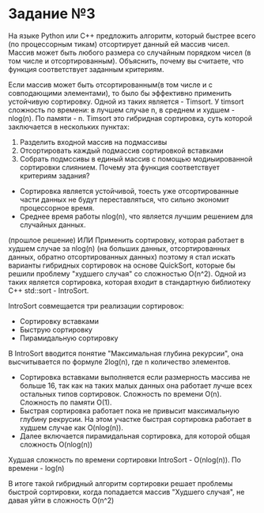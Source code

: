 # Задание №3
На языке Python или С++ предложить алгоритм, который быстрее всего (по процессорным тикам) отсортирует данный ей массив чисел. Массив может быть любого размера со случайным порядком чисел (в том числе и отсортированным). Объяснить, почему вы считаете, что функция соответствует заданным критериям.

Если массив может быть отсортированным(в том числе и с совподающими элементами), то было бы эффективно применить устойчивую сортировку. Одной из таких является - Timsort.
У timsort сложность по времени: в лучшем случае n, в среднем и худшем - nlog(n). По памяти - n. Timsort это гибридная сортировка, суть которой заключается в нескольких пунктах:
1) Разделить входной массив на подмассивы
2) Отсортировать каждый подмассив сортировкой вставками
3) Собрать подмссивы в единый массив с помощью модиыированной сортировки слиянием.
Почему эта функция соответствует критериям задания?
 - Сортировка является устойчивой, тоесть уже отсортированные части данных не будут переставляться, что сильно экономит процессорное время.
 - Среднее время работы nlog(n), что является лучшим решением для случайных данных.

(прошлое решение)
ИЛИ
Применить сортировку, которая работает в худшем случае за nlog(n) (на больших данных, отсортированных данных, обратно отсортированных данных) поэтому я стал искать варианты гибридных сортировок на основе QuickSort, которые бы решили проблему "худшего случая" со сложностью O(n^2). Одной из таких является сортировка, которая входит в стандартную библиотеку C++ std::sort - IntroSort.

IntroSort совмещается три реализации сортировок:
- Сортировку вставками
- Быструю сортировку
- Пирамидальную сортировку

В IntroSort вводится понятие "Максимальная глубина рекурсии", она высчитывается по формуле 2log(n), где n количество элементов. 

- Сортировка вставками выполняется если размерность массива не больше 16, так как на таких малых данных она работает лучше всех остальных типов сортировок. Сложность по времени O(n). Сложность по памяти O(1).
- Быстрая сортировка работает пока не привысит максимальную глубину рекрусии. На этом участке быстрая сортировка работает в худшем случае как O(nlog(n)). 
- Далее включается пирамидальная сортировка, для которой общая сложность O(nlog(n))

Худшая сложность по времени сортировки IntroSort - O(nlog(n)). По времени - log(n)

В итоге такой гибридный алгоритм сортировки решает проблемы быстрой сортировки, когда попадается массив "Худшего случая", не давая уйти в сложность O(n^2)
